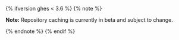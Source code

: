 {% ifversion ghes < 3.6 %}
{% note %}

**Note:** Repository caching is currently in beta and subject to change.

{% endnote %}
{% endif %}

